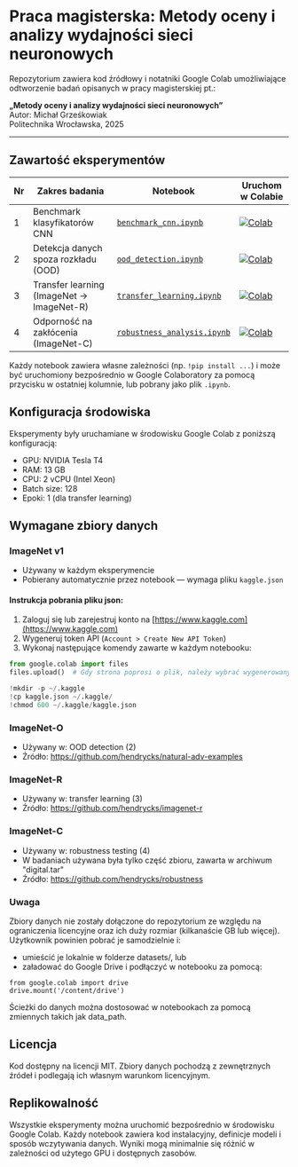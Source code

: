 # Praca magisterska: Metody oceny i analizy wydajności sieci neuronowych

Repozytorium zawiera kod źródłowy i notatniki Google Colab umożliwiające odtworzenie badań opisanych w pracy magisterskiej pt.:

**„Metody oceny i analizy wydajności sieci neuronowych”**  
Autor: Michał Grześkowiak  
Politechnika Wrocławska, 2025

---

## Zawartość eksperymentów

| Nr | Zakres badania                            | Notebook                                      | Uruchom w Colabie |
|----|--------------------------------------------|-----------------------------------------------|-------------------
| 1  | Benchmark klasyfikatorów CNN               | [`benchmark_cnn.ipynb`](experiments/1_benchmark_cnn/benchmark_cnn.ipynb) | [![Colab](https://colab.research.google.com/assets/colab-badge.svg)](https://colab.research.google.com/github/grzemich/Praca-Magisterska/blob/main/experiments/1_benchmark_cnn/benchmark_cnn.ipynb) |
| 2  | Detekcja danych spoza rozkładu (OOD)       | [`ood_detection.ipynb`](experiments/2_ood_detection/ood_detection.ipynb) | [![Colab](https://colab.research.google.com/assets/colab-badge.svg)](https://colab.research.google.com/github/grzemich/Praca-Magisterska/blob/main/experiments/2_ood_detection/ood_detection.ipynb) |
| 3  | Transfer learning (ImageNet → ImageNet-R)  | [`transfer_learning.ipynb`](experiments/3_transfer_learning/transfer_learning.ipynb) | [![Colab](https://colab.research.google.com/assets/colab-badge.svg)](https://colab.research.google.com/github/grzemich/Praca-Magisterska/blob/main/experiments/3_transfer_learning/transfer_learning.ipynb) |
| 4  | Odporność na zakłócenia (ImageNet-C)       | [`robustness_analysis.ipynb`](experiments/4_robustness/robustness_analysis.ipynb) | [![Colab](https://colab.research.google.com/assets/colab-badge.svg)](https://colab.research.google.com/github/grzemich/Praca-Magisterska/blob/main/experiments/4_robustness/robustness_analysis.ipynb) |


Każdy notebook zawiera własne zależności (np. `!pip install ...`) i może być uruchomiony bezpośrednio w Google Colaboratory za pomocą przycisku w ostatniej kolumnie, lub pobrany jako plik `.ipynb`.

## Konfiguracja środowiska

Eksperymenty były uruchamiane w środowisku Google Colab z poniższą konfiguracją:

- GPU: NVIDIA Tesla T4
- RAM: 13 GB
- CPU: 2 vCPU (Intel Xeon)
- Batch size: 128
- Epoki: 1 (dla transfer learning)

## Wymagane zbiory danych

### ImageNet v1

- Używany w każdym eksperymencie
- Pobierany automatycznie przez notebook — wymaga pliku `kaggle.json`
  
#### Instrukcja pobrania pliku json:
1. Zaloguj się lub zarejestruj konto na [https://www.kaggle.com](https://www.kaggle.com)
2. Wygeneruj token API (`Account > Create New API Token`)
3. Wykonaj następujące komendy zawarte w każdym notebooku:
```python
from google.colab import files
files.upload()  # Gdy strona poprosi o plik, należy wybrać wygenerowany wcześniej token kaggle.json

!mkdir -p ~/.kaggle
!cp kaggle.json ~/.kaggle/
!chmod 600 ~/.kaggle/kaggle.json
```
### ImageNet-O

- Używany w: OOD detection (2)
- Źródło: https://github.com/hendrycks/natural-adv-examples

### ImageNet-R

- Używany w: transfer learning (3)
- Źródło: https://github.com/hendrycks/imagenet-r

### ImageNet-C

- Używany w: robustness testing (4)
- W badaniach używana była tylko część zbioru, zawarta w archiwum "digital.tar"
- Źródło: https://github.com/hendrycks/robustness

### Uwaga

Zbiory danych nie zostały dołączone do repozytorium ze względu na ograniczenia licencyjne oraz ich duży rozmiar (kilkanaście GB lub więcej).
Użytkownik powinien pobrać je samodzielnie i:
- umieścić je lokalnie w folderze datasets/, lub
- załadować do Google Drive i podłączyć w notebooku za pomocą:
```
from google.colab import drive
drive.mount('/content/drive')
```
Ścieżki do danych można dostosować w notebookach za pomocą zmiennych takich jak data_path.

## Licencja

Kod dostępny na licencji MIT. Zbiory danych pochodzą z zewnętrznych źródeł i podlegają ich własnym warunkom licencyjnym.

## Replikowalność

Wszystkie eksperymenty można uruchomić bezpośrednio w środowisku Google Colab. Każdy notebook zawiera kod instalacyjny, definicje modeli i sposób wczytywania danych. Wyniki mogą minimalnie się różnić w zależności od użytego GPU i dostępnych zasobów.
